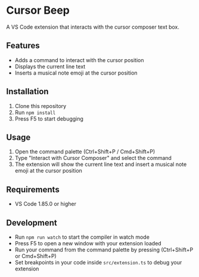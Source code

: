 # Cursor Beep

A VS Code extension that interacts with the cursor composer text box.

## Features

- Adds a command to interact with the cursor position
- Displays the current line text
- Inserts a musical note emoji at the cursor position

## Installation

1. Clone this repository
2. Run `npm install`
3. Press F5 to start debugging

## Usage

1. Open the command palette (Ctrl+Shift+P / Cmd+Shift+P)
2. Type "Interact with Cursor Composer" and select the command
3. The extension will show the current line text and insert a musical note emoji at the cursor position

## Requirements

- VS Code 1.85.0 or higher

## Development

- Run `npm run watch` to start the compiler in watch mode
- Press F5 to open a new window with your extension loaded
- Run your command from the command palette by pressing (Ctrl+Shift+P or Cmd+Shift+P)
- Set breakpoints in your code inside `src/extension.ts` to debug your extension
